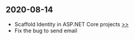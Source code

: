 ﻿## 2020-08-14
- Scaffold Identity in ASP.NET Core projects [>>](https://docs.microsoft.com/en-us/aspnet/core/security/authentication/scaffold-identity?view=aspnetcore-3.1&tabs=visual-studio)
- Fix the bug to send email